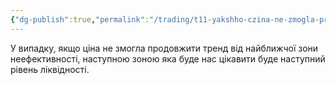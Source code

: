```yaml
---
{"dg-publish":true,"permalink":"/trading/t11-yakshho-czina-ne-zmogla-prodovzhiti-trend-vid-neefektivnosti/","tags":["trading/note"]}
---
```


У випадку, якщо ціна не змогла продовжити тренд від найближчої зони неефективності, наступною зоною яка буде нас цікавити буде наступний рівень ліквідності.